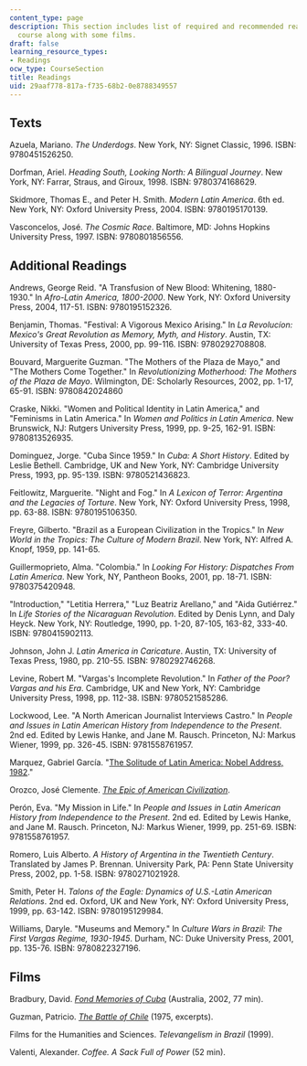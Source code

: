 ```yaml
---
content_type: page
description: This section includes list of required and recommended readings for the
  course along with some films.
draft: false
learning_resource_types:
- Readings
ocw_type: CourseSection
title: Readings
uid: 29aaf778-817a-f735-68b2-0e8788349557
---
```

## Texts

Azuela, Mariano. *The Underdogs*. New York, NY: Signet Classic, 1996. ISBN: 9780451526250.

Dorfman, Ariel. *Heading South, Looking North: A Bilingual Journey*. New York, NY: Farrar, Straus, and Giroux, 1998. ISBN: 9780374168629.

Skidmore, Thomas E., and Peter H. Smith. *Modern Latin America*. 6th ed. New York, NY: Oxford University Press, 2004. ISBN: 9780195170139.

Vasconcelos, José. *The Cosmic Race*. Baltimore, MD: Johns Hopkins University Press, 1997. ISBN: 9780801856556.

## Additional Readings

Andrews, George Reid. "A Transfusion of New Blood: Whitening, 1880-1930." In *Afro-Latin America, 1800-2000*. New York, NY: Oxford University Press, 2004, 117-51. ISBN: 9780195152326.

Benjamin, Thomas. "Festival: A Vigorous Mexico Arising." In *La Revolucíon: Mexico's Great Revolution as Memory, Myth, and History*. Austin, TX: University of Texas Press, 2000, pp. 99-116. ISBN: 9780292708808.

Bouvard, Marguerite Guzman. "The Mothers of the Plaza de Mayo," and "The Mothers Come Together." In *Revolutionizing Motherhood: The Mothers of the Plaza de Mayo*. Wilmington, DE: Scholarly Resources, 2002, pp. 1-17, 65-91. ISBN: 9780842024860

Craske, Nikki. "Women and Political Identity in Latin America," and "Feminisms in Latin America." In *Women and Politics in Latin America*. New Brunswick, NJ: Rutgers University Press, 1999, pp. 9-25, 162-91. ISBN: 9780813526935.

Dominguez, Jorge. "Cuba Since 1959." In *Cuba: A Short History*. Edited by Leslie Bethell. Cambridge, UK and New York, NY: Cambridge University Press, 1993, pp. 95-139. ISBN: 9780521436823.

Feitlowitz, Marguerite. "Night and Fog." In *A Lexicon of Terror: Argentina and the Legacies of Torture*. New York, NY: Oxford University Press, 1998, pp. 63-88. ISBN: 9780195106350.

Freyre, Gilberto. "Brazil as a European Civilization in the Tropics." In *New World in the Tropics: The Culture of Modern Brazil*. New York, NY: Alfred A. Knopf, 1959, pp. 141-65.

Guillermoprieto, Alma. "Colombia." In *Looking For History: Dispatches From Latin America*. New York, NY, Pantheon Books, 2001, pp. 18-71. ISBN: 9780375420948.

"Introduction," "Letitia Herrera," "Luz Beatriz Arellano," and "Aida Gutiérrez." In *Life Stories of the Nicaraguan Revolution*. Edited by Denis Lynn, and Daly Heyck. New York, NY: Routledge, 1990, pp. 1-20, 87-105, 163-82, 333-40. ISBN: 9780415902113.

Johnson, John J. *Latin America in Caricature*. Austin, TX: University of Texas Press, 1980, pp. 210-55. ISBN: 9780292746268.

Levine, Robert M. "Vargas's Incomplete Revolution." In *Father of the Poor? Vargas and his Era*. Cambridge, UK and New York, NY: Cambridge University Press, 1998, pp. 112-38. ISBN: 9780521585286.

Lockwood, Lee. "A North American Journalist Interviews Castro." In *People and Issues in Latin American History from Independence to the Present*. 2nd ed. Edited by Lewis Hanke, and Jane M. Rausch. Princeton, NJ: Markus Wiener, 1999, pp. 326-45. ISBN: 9781558761957.

Marquez, Gabriel García. "[The Solitude of Latin America: Nobel Address, 1982](https://www.nobelprize.org/prizes/literature/1982/marquez/lecture/)."

Orozco, José Clemente. [*The Epic of American Civilization*](https://www.nps.gov/places/the-epic-of-american-civilization-murals.htm).

Perón, Eva. "My Mission in Life." In *People and Issues in Latin American History from Independence to the Present*. 2nd ed. Edited by Lewis Hanke, and Jane M. Rausch. Princeton, NJ: Markus Wiener, 1999, pp. 251-69. ISBN: 9781558761957.

Romero, Luis Alberto. *A History of Argentina in the Twentieth Century*. Translated by James P. Brennan. University Park, PA: Penn State University Press, 2002, pp. 1-58. ISBN: 9780271021928.

Smith, Peter H. *Talons of the Eagle: Dynamics of U.S.-Latin American Relations*. 2nd ed. Oxford, UK and New York, NY: Oxford University Press, 1999, pp. 63-142. ISBN: 9780195129984.

Williams, Daryle. "Museums and Memory." In *Culture Wars in Brazil: The First Vargas Regime, 1930-1945*. Durham, NC: Duke University Press, 2001, pp. 135-76. ISBN: 9780822327196.

## Films

Bradbury, David. [*Fond Memories of Cuba*](http://www.imdb.com/title/tt0432854/) (Australia, 2002, 77 min).

Guzman, Patricio. [*The Battle of Chile*](http://www.imdb.com/title/tt0072685/) (1975, excerpts).

Films for the Humanities and Sciences. *Televangelism in Brazil* (1999).

Valenti, Alexander. *Coffee. A Sack Full of Power* (52 min).